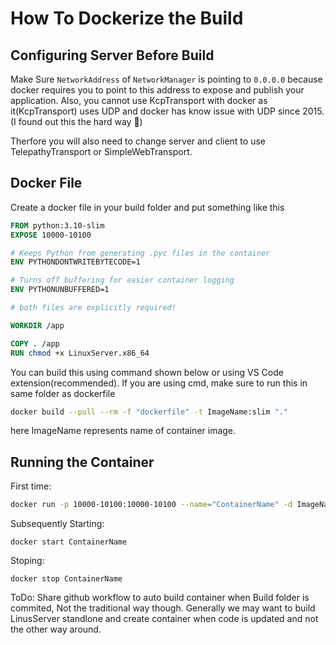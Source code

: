 # How To Dockerize the Build

## Configuring Server Before Build

Make Sure `NetworkAddress` of `NetworkManager` is pointing to `0.0.0.0` because docker requires you to point to this address to expose and publish your application.
Also, you cannot use KcpTransport with docker as it(KcpTransport) uses UDP and docker has know issue with UDP since 2015. (I found out this the hard way :smiling_face_with_tear:)

Therfore you will also need to change server and client to use TelepathyTransport or SimpleWebTransport.

## Docker File

Create a docker file in your build folder and put something like this

```dockerfile
FROM python:3.10-slim
EXPOSE 10000-10100

# Keeps Python from generating .pyc files in the container
ENV PYTHONDONTWRITEBYTECODE=1

# Turns off buffering for easier container logging
ENV PYTHONUNBUFFERED=1

# both files are explicitly required!

WORKDIR /app

COPY . /app
RUN chmod +x LinuxServer.x86_64
```

You can build this using command shown below or using VS Code extension(recommended). If you are using cmd, make sure to run this in same folder as dockerfile

```bash
docker build --pull --rm -f "dockerfile" -t ImageName:slim "." 
```
here ImageName represents name of container image.

## Running the Container

First time:
```bash
docker run -p 10000-10100:10000-10100 --name="ContainerName" -d ImageName python main.py
```

Subsequently Starting:
```
docker start ContainerName
```

Stoping:
```
docker stop ContainerName
```

ToDo: Share github workflow to auto build container when Build folder is commited, Not the traditional way though. Generally we may want to build LinusServer standlone and create container when code is updated and not the other way around.
